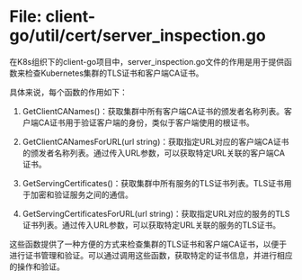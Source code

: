 # File: client-go/util/cert/server_inspection.go

在K8s组织下的client-go项目中，server_inspection.go文件的作用是用于提供函数来检查Kubernetes集群的TLS证书和客户端CA证书。

具体来说，每个函数的作用如下：

1. GetClientCANames()：获取集群中所有客户端CA证书的颁发者名称列表。客户端CA证书用于验证客户端的身份，类似于客户端使用的根证书。

2. GetClientCANamesForURL(url string)：获取指定URL对应的客户端CA证书的颁发者名称列表。通过传入URL参数，可以获取特定URL关联的客户端CA证书。

3. GetServingCertificates()：获取集群中所有服务的TLS证书列表。TLS证书用于加密和验证服务之间的通信。

4. GetServingCertificatesForURL(url string)：获取指定URL对应的服务的TLS证书列表。通过传入URL参数，可以获取特定URL关联的服务的TLS证书。

这些函数提供了一种方便的方式来检查集群的TLS证书和客户端CA证书，以便于进行证书管理和验证。可以通过调用这些函数，获取特定的证书信息，并进行相应的操作和验证。

